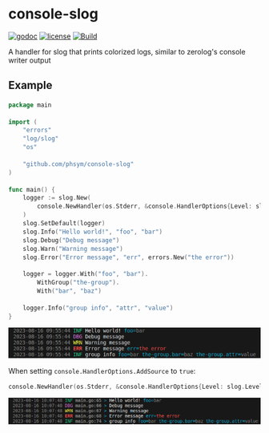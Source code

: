 # console-slog

[![godoc](http://img.shields.io/badge/godoc-reference-blue.svg?style=flat)](https://godoc.org/github.com/phsym/console-slog) [![license](http://img.shields.io/badge/license-MIT-red.svg?style=flat)](https://raw.githubusercontent.com/phsym/console-slog/master/LICENSE) [![Build](https://github.com/phsym/console-slog/actions/workflows/go.yml/badge.svg?branch=main)](https://github.com/phsym/zeroslog/actions/workflows/go.yml)

A handler for slog that prints colorized logs, similar to zerolog's console writer output

## Example
```go
package main

import (
	"errors"
	"log/slog"
	"os"

	"github.com/phsym/console-slog"
)

func main() {
	logger := slog.New(
		console.NewHandler(os.Stderr, &console.HandlerOptions{Level: slog.LevelDebug}),
	)
	slog.SetDefault(logger)
	slog.Info("Hello world!", "foo", "bar")
	slog.Debug("Debug message")
	slog.Warn("Warning message")
	slog.Error("Error message", "err", errors.New("the error"))

	logger = logger.With("foo", "bar").
		WithGroup("the-group").
		With("bar", "baz")

	logger.Info("group info", "attr", "value")
}
```

![output](./doc/img/output.png)

When setting `console.HandlerOptions.AddSource` to `true`:
```go
console.NewHandler(os.Stderr, &console.HandlerOptions{Level: slog.LevelDebug, AddSource: true})
```
![output-with-source](./doc/img/output-with-source.png)